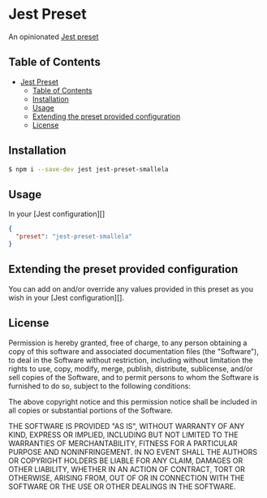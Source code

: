 # Jest Preset

An opinionated [Jest preset](http://facebook.github.io/jest/docs/en/configuration.html#preset-string)

## Table of Contents

<!-- TOC -->

- [Jest Preset](#jest-preset)
  - [Table of Contents](#table-of-contents)
  - [Installation](#installation)
  - [Usage](#usage)
  - [Extending the preset provided configuration](#extending-the-preset-provided-configuration)
  - [License](#license)

<!-- /TOC -->

## Installation

```bash
$ npm i --save-dev jest jest-preset-smallela
```

## Usage

In your [Jest configuration][]

```json
{
  "preset": "jest-preset-smallela"
}
```

## Extending the preset provided configuration

You can add on and/or override any values provided in this preset as you wish in your [Jest configuration][].

## License

Permission is hereby granted, free of charge, to any person obtaining a copy of this software and associated documentation files (the "Software"), to deal in the Software without restriction, including without limitation the rights to use, copy, modify, merge, publish, distribute, sublicense, and/or sell copies of the Software, and to permit persons to whom the Software is furnished to do so, subject to the following conditions:

The above copyright notice and this permission notice shall be included in all copies or substantial portions of the Software.

THE SOFTWARE IS PROVIDED "AS IS", WITHOUT WARRANTY OF ANY KIND, EXPRESS OR IMPLIED, INCLUDING BUT NOT LIMITED TO THE WARRANTIES OF MERCHANTABILITY, FITNESS FOR A PARTICULAR PURPOSE AND NONINFRINGEMENT. IN NO EVENT SHALL THE AUTHORS OR COPYRIGHT HOLDERS BE LIABLE FOR ANY CLAIM, DAMAGES OR OTHER LIABILITY, WHETHER IN AN ACTION OF CONTRACT, TORT OR OTHERWISE, ARISING FROM, OUT OF OR IN CONNECTION WITH THE SOFTWARE OR THE USE OR OTHER DEALINGS IN THE SOFTWARE.
